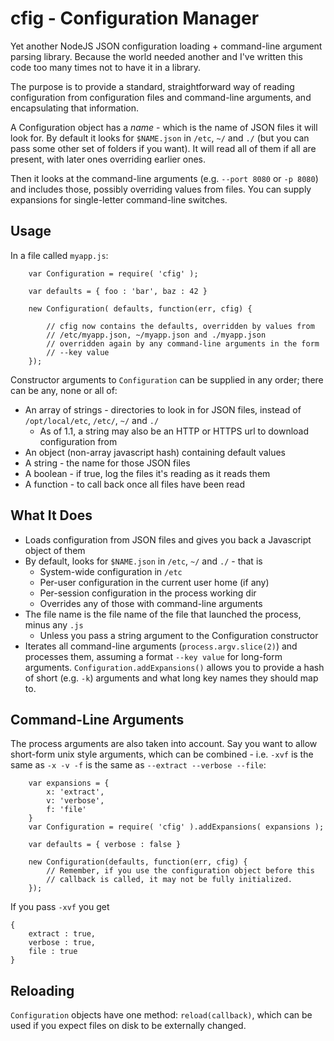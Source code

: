 cfig - Configuration Manager
============================

Yet another NodeJS JSON configuration loading + command-line argument parsing 
library.  Because the world needed another and I've written this code too many
times not to have it in a library.

The purpose is to provide a standard, straightforward way of reading configuration
from configuration files and command-line arguments, and encapsulating that 
information.

A Configuration object has a *name* - which is the name of JSON files it will
look for.  By default it looks for ``$NAME.json`` in ``/etc``, ``~/`` and ``./``
(but you can pass some other set of folders if you want).
It will read all of them if all are present, with later ones overriding 
earlier ones.

Then it looks at the command-line arguments (e.g. ``--port 8080`` or ``-p 8080``) 
and includes those, possibly overriding values from files.  You can supply 
expansions for single-letter command-line switches.

Usage
-----

In a file called ``myapp.js``:

        var Configuration = require( 'cfig' );

        var defaults = { foo : 'bar', baz : 42 }

        new Configuration( defaults, function(err, cfig) {

            // cfig now contains the defaults, overridden by values from
            // /etc/myapp.json, ~/myapp.json and ./myapp.json
            // overridden again by any command-line arguments in the form
            // --key value
        });

Constructor arguments to ``Configuration`` can be supplied in any order;  there
can be any, none or all of:

 * An array of strings - directories to look in for JSON files, instead of ``/opt/local/etc``, ``/etc/``, ``~/`` and ``./``
	* As of 1.1, a string may also be an HTTP or HTTPS url to download configuration from
 * An object (non-array javascript hash) containing default values
 * A string - the name for those JSON files
 * A boolean - if true, log the files it's reading as it reads them
 * A function - to call back once all files have been read

What It Does
------------

 * Loads configuration from JSON files and gives you back a Javascript object of them
 * By default, looks for ``$NAME.json`` in ``/etc``, ``~/`` and ``./`` - that is
    * System-wide configuration in ``/etc``
    * Per-user configuration in the current user home (if any)
    * Per-session configuration in the process working dir
    * Overrides any of those with command-line arguments
 * The file name is the file name of the file that launched the process, minus any ``.js``
    * Unless you pass a string argument to the Configuration constructor
 * Iterates all command-line arguments (``process.argv.slice(2)``) and processes them,
assuming a format ``--key value`` for long-form arguments.  ``Configuration.addExpansions()``
allows you to provide a hash of short (e.g. ``-k``) arguments and what long key names they
should map to.


Command-Line Arguments
----------------------

The process arguments are also taken into account.  Say you want to allow short-form
unix style arguments, which can be combined - i.e. ``-xvf`` is the same as ``-x -v -f``
is the same as ``--extract --verbose --file``:

        var expansions = {
            x: 'extract',
            v: 'verbose',
            f: 'file'
        }
        var Configuration = require( 'cfig' ).addExpansions( expansions );

        var defaults = { verbose : false }

        new Configuration(defaults, function(err, cfig) {
            // Remember, if you use the configuration object before this
            // callback is called, it may not be fully initialized.
        });

If you pass ``-xvf`` you get

    {
        extract : true,
        verbose : true,
        file : true
    }

Reloading
---------

``Configuration`` objects have one method:  ``reload(callback)``, which can be
used if you expect files on disk to be externally changed.
